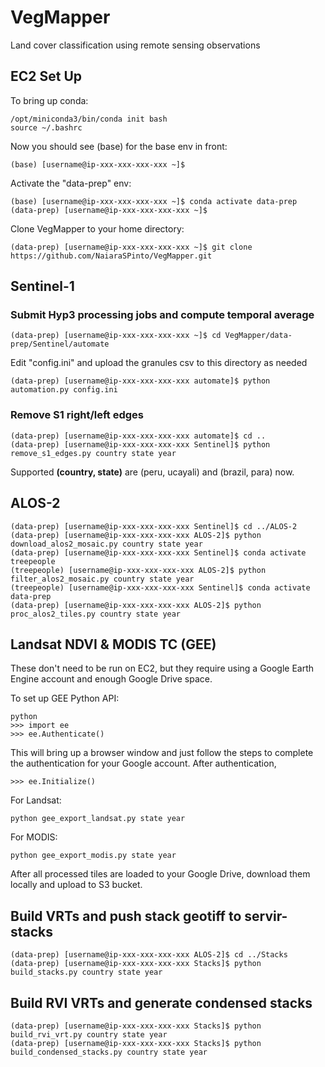 # VegMapper
Land cover classification using remote sensing observations

## EC2 Set Up ##

To bring up conda:
```
/opt/miniconda3/bin/conda init bash
source ~/.bashrc
```

Now you should see (base) for the base env in front:
```
(base) [username@ip-xxx-xxx-xxx-xxx ~]$
```

Activate the "data-prep" env:
```
(base) [username@ip-xxx-xxx-xxx-xxx ~]$ conda activate data-prep
(data-prep) [username@ip-xxx-xxx-xxx-xxx ~]$
```

Clone VegMapper to your home directory:
```
(data-prep) [username@ip-xxx-xxx-xxx-xxx ~]$ git clone https://github.com/NaiaraSPinto/VegMapper.git
```

## Sentinel-1 ##
### Submit Hyp3 processing jobs and compute temporal average ###
```
(data-prep) [username@ip-xxx-xxx-xxx-xxx ~]$ cd VegMapper/data-prep/Sentinel/automate
```
Edit "config.ini" and upload the granules csv to this directory as needed
```
(data-prep) [username@ip-xxx-xxx-xxx-xxx automate]$ python automation.py config.ini
```

### Remove S1 right/left edges ###
```
(data-prep) [username@ip-xxx-xxx-xxx-xxx automate]$ cd ..
(data-prep) [username@ip-xxx-xxx-xxx-xxx Sentinel]$ python remove_s1_edges.py country state year
```
Supported **(country, state)** are (peru, ucayali) and (brazil, para) now.

## ALOS-2 ##
```
(data-prep) [username@ip-xxx-xxx-xxx-xxx Sentinel]$ cd ../ALOS-2
(data-prep) [username@ip-xxx-xxx-xxx-xxx ALOS-2]$ python download_alos2_mosaic.py country state year
(data-prep) [username@ip-xxx-xxx-xxx-xxx Sentinel]$ conda activate treepeople
(treepeople) [username@ip-xxx-xxx-xxx-xxx ALOS-2]$ python filter_alos2_mosaic.py country state year
(treepeople) [username@ip-xxx-xxx-xxx-xxx Sentinel]$ conda activate data-prep
(data-prep) [username@ip-xxx-xxx-xxx-xxx ALOS-2]$ python proc_alos2_tiles.py country state year
```

## Landsat NDVI & MODIS TC (GEE) ##
These don't need to be run on EC2, but they require using a Google Earth Engine account and enough Google Drive space.

To set up GEE Python API:
```
python
>>> import ee
>>> ee.Authenticate()
```
This will bring up a browser window and just follow the steps to complete the authentication for your Google account.
After authentication, 
```
>>> ee.Initialize()
```

For Landsat:
```
python gee_export_landsat.py state year
```

For MODIS:
```
python gee_export_modis.py state year
```

After all processed tiles are loaded to your Google Drive, download them locally and upload to S3 bucket.

## Build VRTs and push stack geotiff to servir-stacks ##
```
(data-prep) [username@ip-xxx-xxx-xxx-xxx ALOS-2]$ cd ../Stacks
(data-prep) [username@ip-xxx-xxx-xxx-xxx Stacks]$ python build_stacks.py country state year
```

## Build RVI VRTs and generate condensed stacks ##
```
(data-prep) [username@ip-xxx-xxx-xxx-xxx Stacks]$ python build_rvi_vrt.py country state year
(data-prep) [username@ip-xxx-xxx-xxx-xxx Stacks]$ python build_condensed_stacks.py country state year
```
